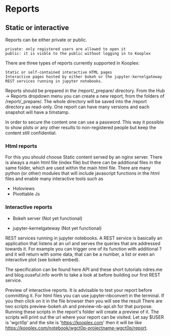 Reports
=========

## Static or interactive
Reports can be either private or public.

    private: only registered users are allowed to open it
    public: it is visble to the public without logging in to Kooplex

There are three types of reports currently supported in Kooplex:

    Static or self-contained interactive HTML pages
    Interactive pages hosted by either bokeh or the jupyter-kernelgateway
    REST services running in jupyter notebooks.

Reports should be prepared in the /report/_prepare/ directory. From the Hub -> Reports dropdown menu you can create a new report, from the folders of /report/_prepare/. The whole directory will be saved into the /report directory as read-only. One report can have many versions and each snapshot will have a timstamp.

In order to secure the content one can use a password. This way it possible to show plots or any other results to non-registered people but keep the content still confidential.

### Html reports
For this you should choose Static content served by an nginx server. There is always a main html file (index file) but there can be additional files in the same folder, which are used within the main html file.
There are many python (or other) modules that will include javascript functions in the html files and enable many interactive tools such as

*    Holoviews
*   Pivottable Js


### Interactive reports

*    Bokeh server
    (Not yet functional)

*    jupyter-kernelgateway
    (Not yet functional)

REST services running in jupyter notebooks.
A REST service is basically an application that listens at an url and serves the queries that are addressed towards it. For example you can trigger one of its function with additional ? and it will return with some data, that can be a number, a list or even an interactive plot (see bokeh embed).

The specification can be found here API and these short tutorials ndres.me and blog.ouseful.info worth to take a look at before building our first REST service.

Preview of interactive reports.
It is advisable to test your report before committing it.
For html files you can use jupyter-nbconvert in the terminal. If you then click on it in the file browser then you will see the result There are two scripts preview-bokeh.sh and preview-nb-api.sh for that purpose. Running these scripts in the report's folder will create a preview of it. The scripts will print out the url where your report can be visited.
Let say $USER is 'wgct0p' and the site is 'https://kooplex.com' then it will be like https://kooplex.com/notebook/wgct0p-projectname-wgct0p/report. 
